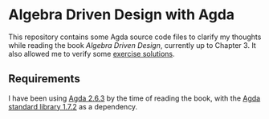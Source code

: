 # Algebra Driven Design with Agda

This repository contains some Agda source code files to clarify my thoughts while reading the book
*Algebra Driven Design*, currently up to Chapter 3. It also allowed me to verify some
[exercise solutions](./src/Add/Tiles/Exercises.agda).

## Requirements

I have been using [Agda 2.6.3](https://hackage.haskell.org/package/Agda-2.6.3)
by the time of reading the book, with the
[Agda standard library 1.7.2](https://github.com/agda/agda-stdlib/releases/tag/v1.7.2)
as a dependency.
